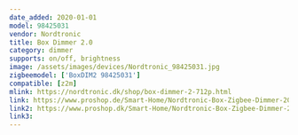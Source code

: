 ```yaml
---
date_added: 2020-01-01
model: 98425031
vendor: Nordtronic
title: Box Dimmer 2.0
category: dimmer
supports: on/off, brightness
image: /assets/images/devices/Nordtronic_98425031.jpg
zigbeemodel: ['BoxDIM2 98425031']
compatible: [z2m]
mlink: https://nordtronic.dk/shop/box-dimmer-2-712p.html
link: https://www.proshop.de/Smart-Home/Nordtronic-Box-Zigbee-Dimmer-20/2805648
link2: https://www.proshop.dk/Smart-Home/Nordtronic-Box-Zigbee-Dimmer-20/2805648
link3: 
---
```

